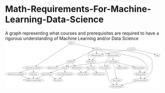 # Math-Requirements-For-Machine-Learning-Data-Science
A graph representing what courses and prerequisites are required to have a rigorous understanding of Machine Learning and/or Data Science
![Alt-text](math.png)
